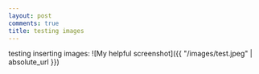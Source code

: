 ```yaml
---
layout: post
comments: true
title: testing images
---
```


testing inserting images:
![My helpful screenshot]({{ "/images/test.jpeg" | absolute_url }})
